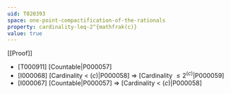 ```yaml
---
uid: T020393
space: one-point-compactification-of-the-rationals
property: cardinality-leq-2^{mathfrak(c)}
value: true
---
```

[[Proof]]

* [T000911] [Countable|P000057]
* [I000068] [Cardinality < $\mathfrak(c)$|P000058] => [Cardinality $\leq 2^{\mathfrak(c)}$|P000059]
* [I000067] [Countable|P000057] => [Cardinality < $\mathfrak(c)$|P000058]

